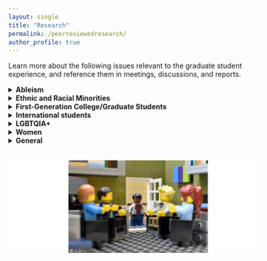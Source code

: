 ```yaml
---
layout: single
title: "Research"
permalink: /peerreviewedresearch/
author_profile: true
---
```


Learn more about the following issues relevant to the graduate student experience, and reference them in meetings, discussions, and reports. 

<details>
  <summary>
    <b> Ableism </b>
  </summary>
<ul>
  <li> Brown, Nicole and Leigh, Jennifer S (2018). <a href="https://www.tandfonline.com/doi/full/10.1080/09687599.2018.1455627">Ableism in Academia: Where are the disabled and ill academics?</a> Disability and Society, 33 (6). </li>
  <li> Dolmage, J. T. (2017). <a href="https://www.press.umich.edu/9708722/academic_ableism">Academic Ableism: Disability and Higher Education.</a> University of Michigan Press. </li>
  <li> Hannam-Swain, S. (2018). <a href="https://www.tandfonline.com/doi/full/10.1080/09687599.2017.1375698">The additional labour of a disabled PhD student.</a> Disability & Society, 33(1), 138-142.</li>   </ul>
</details>

<details>
  <summary>
    <b> Ethnic and Racial Minorities </b>
  </summary>
<ul>
  <li> Chavous, T. M., Rivas-Drake, D., Smalls, C., Griffin, T., & Cogburn, C. (2008). <a href="http://psycnet.apa.org/buy/2008-05171-002">Gender matters, too: The influences of school racial discrimination and racial identity on academic engagement outcomes among African American adolescents.</a> Developmental psychology, 44(3), 637. </li>
  <li> Makarova, E., & Birman, D. (2015). <a href="https://www.tandfonline.com/doi/abs/10.1080/00131881.2015.1058099">Cultural transition and academic achievement of students from ethnic minority backgrounds: a content analysis of empirical research on acculturation.</a> Educational Research, 57(3), 305-330. </li>
  <li> Schmader, T., Major, B., & Gramzow, R. H. (2001). <a href="https://spssi.onlinelibrary.wiley.com/doi/abs/10.1111/0022-4537.00203">Coping with ethnic stereotypes in the academic domain: Perceived injustice and psychological disengagement.</a> Journal of Social Issues, 57(1), 93-111. </li> 
  <li> Solorzano, D., Ceja, M., & Yosso, T. (2000). <a href="https://www.jstor.org/stable/2696265">Critical race theory, racial microaggressions, and campus racial climate: The experiences of African American college students.</a> Journal of Negro Education, 60-73. </li> 
  <li> Uma-Taylor, A. J. (2016). <a href="http://journals.sagepub.com/doi/abs/10.1177/0963721415627858">A post-racial society in which ethnic-racial discrimination still exists and has significant consequences for youths adjustment.</a> Current Directions in Psychological Science, 25(2), 111-118. </li>  </ul>
</details>

<details>
  <summary>
    <b> First-Generation College/Graduate Students </b>
  </summary>
<ul>
  <li> Seay, S.E., Lifton, D.E., Wuensch, K.L., Bradshaw, L.K. and McDowelle, J.O., 2008. First-generation graduate students and attrition risks. The Journal of Continuing Higher Education, 56(3), pp.11-25.</li>
  <li> Spiegler, T. and Bednarek, A., 2013. First-generation students: what we ask, what we know and what it means: an international review of the state of research. International Studies in Sociology of Education, 23(4), pp.318-337. </li>
  <li> Tate, K.A., Fouad, N.A., Marks, L.R., Young, G., Guzman, E. and Williams, E.G., 2015. Underrepresented first-generation, low-income college students pursuit of a graduate education: Investigating the influence of self-efficacy, coping efficacy, and family influence. Journal of Career Assessment, 23(3), pp.427-441.</li>  </ul>
</details>

<details>
  <summary>
    <b>  International students </b>
  </summary>
<ul>
  <li> Hanassab, S. (2006). Diversity, international students, and perceived discrimination: Implications for educators and counselors. Journal of Studies in International Education, 10(2), 157-172.</li>
  <li> Lee, J. J., & Rice, C. (2007). Welcome to America? International student perceptions of discrimination. Higher education, 53(3), 381-409. </li>
  <li> Poyrazli, S., & Grahame, K. M. (2007). Barriers to adjustment: Needs of international students within a semi-urban campus community. Journal of Instructional Psychology, 34(1), 28.</li> 
  <li> Poyrazli, S., & Lopez, M. D. (2007). An exploratory study of perceived discrimination and homesickness: A comparison of international students and American students. The Journal of Psychology, 141(3), 263-280.</li>   
  <li>Wadsworth, B. C., Hecht, M. L., & Jung, E. (2008). The role of identity gaps, discrimination, and acculturation in international students educational satisfaction in American classrooms. Communication Education, 57(1), 64-87.</li>   
  <li> Yeh, C. J., & Inose, M. (2003). International students' reported English fluency, social support satisfaction, and social connectedness as predictors of acculturative stress. Counselling Psychology Quarterly, 16(1), 15-28.</li> </ul>
</details>

<details>
  <summary>
    <b>  LGBTQIA+ </b>
  </summary>
<ul>
  <li> Bilimoria, D., & Stewart, A. J. (2009). " Don't ask, don't tell": The academic climate for lesbian, gay, bisexual, and transgender faculty in science and engineering. NWSA Journal, 85-103. </li>
  <li> Schneider, M. S., & Dimito, A. (2010). Factors influencing the career and academic choices of lesbian, gay, bisexual, and transgender people. Journal of Homosexuality, 57(10), 1355-1369.https://escholarship.org/uc/item/03m1g5sg </li>
  <li> Sears, B., & Mallory, C. (2011). Documented evidence of employment discrimination & its effects on LGBT people.</li>  </ul>
</details>

<details>
  <summary>
    <b>  Women </b>
  </summary>
<ul>
  <li> Beyond Bias and Barriers: Fulfilling the Potential of Women in Academic Science and Engineering. Committee on Maximizing the Potential of Women in Academic Science and Engineering, National Academy of Sciences, National Academy of Engineering, and Institute of Medicine. </li>
  <li> Bagilhole, B. (2017). Being different is a very difficult row to hoe: Survival strategies of women academics. In Changing the Subject (pp. 15-28). Taylor & Francis. </li>
  <li>  Baker, Maureen. 2009. Perpetuating the Academic Gender Gap. Atlantis: Critical Studies in Gender, Culture & Social Justice 34 (1): 3747.</li>  
  <li> Bennion, Elizabeth A. 2004. The Importance of Peer Mentoring for Facilitating Professional and Personal Development. PS: Political Science and Politics 37 (01): 11113.</li>  
  <li> Blau, Francine D, Janet M Currie, Rachel T. A Croson, and Donna K Ginther. 2010. Can Mentoring Help Female Assistant Professors? Interim Results from a Randomized Trial. American Economic Review 100 (2): 34852. doi:10.1257/aer.100.2.348. </li>  
  <li> Kay, Katty, and Claire Shipman. 2014. The Confidence Gap. The Atlantic, May. </li>  </ul>
</details>

<details>
  <summary>
    <b>  General </b>
  </summary>
<ul>
  <li> Gardner, S. K. (2008). Fitting the mold of graduate school: A qualitative study of socialization in doctoral education. Innovative Higher Education, 33(2), 125-138. : Results highlighted a disparate experience for women, students of color, students with families, part-time students, and older students.</li>  </ul>
</details>

<br>

![LGS2](https://github.com/APSAGradHack/APSAGradHack.github.io/raw/master/images/LGS2.png "Passing by a room of socializing cohort members, the grad student of color is left out of the conversation.")

